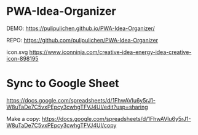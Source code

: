 # PWA-Idea-Organizer

DEMO: https://pulipulichen.github.io/PWA-Idea-Organizer/

REPO: https://github.com/pulipulichen/PWA-Idea-Organizer

icon.svg 
https://www.iconninja.com/creative-idea-energy-idea-creative-icon-898195

# Sync to Google Sheet

https://docs.google.com/spreadsheets/d/1FhwAVlu6y5rJ1-W8uTaDe7C5vxPEpcy3cwhgTFVJ4UI/edit?usp=sharing

Make a copy: https://docs.google.com/spreadsheets/d/1FhwAVlu6y5rJ1-W8uTaDe7C5vxPEpcy3cwhgTFVJ4UI/copy
